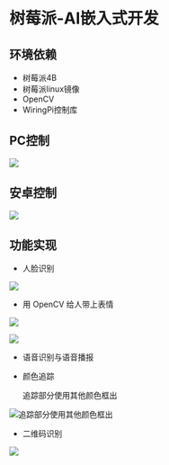 # 树莓派-AI嵌入式开发

## 环境依赖

- 树莓派4B
- 树莓派linux镜像
- OpenCV
- WiringPi控制库

## PC控制

![](https://github.com/mgykk/Raspberry-pi---Embedded-AI/tree/master/image/PC控制界面.png)

## 安卓控制

![](https://github.com/mgykk/Raspberry-pi---Embedded-AI/tree/master/image/安卓控制界面.jpg)

## 功能实现

- 人脸识别

![](https://github.com/mgykk/Raspberry-pi---Embedded-AI/tree/master/image/face.png)

- 用 OpenCV 给人带上表情

![](https://github.com/mgykk/Raspberry-pi---Embedded-AI/tree/master/image/mask.png)

![](https://github.com/mgykk/Raspberry-pi---Embedded-AI/tree/master/image/out.png)

- 语音识别与语音播报

- 颜色追踪

  追踪部分使用其他颜色框出

![追踪部分使用其他颜色框出](E:https://github.com/mgykk/Raspberry-pi---Embedded-AI/tree/master/image/color.png)

- 二维码识别

![](https://github.com/mgykk/Raspberry-pi---Embedded-AI/tree/master/image/qrcode.png)

